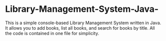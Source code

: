 # Library-Management-System-Java-
This is a simple console-based Library Management System written in Java. It allows you to add books, list all books, and search for books by title. All the code is contained in one file for simplicity.
